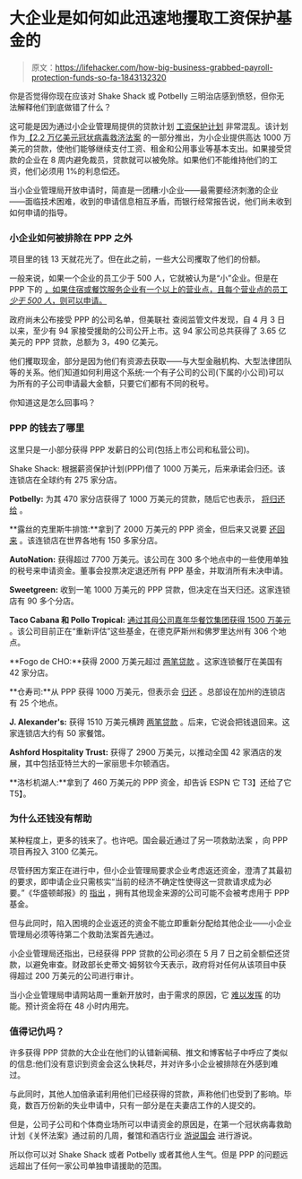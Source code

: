 # 大企业是如何如此迅速地攫取工资保护基金的

> 原文：<https://lifehacker.com/how-big-business-grabbed-payroll-protection-funds-so-fa-1843132320>

你是否觉得你现在应该对 Shake Shack 或 Potbelly 三明治店感到愤怒，但你无法解释他们到底做错了什么？



这可能是因为通过小企业管理局提供的贷款计划 [工资保护计划](https://www.sba.gov/funding-programs/loans/coronavirus-relief-options/paycheck-protection-program) 非常混乱。该计划作为[【2.2 万亿美元冠状病毒救济法案](https://lifehacker.com/all-your-coronavirus-relief-check-questions-answered-1842526582) 的一部分推出，为小企业提供高达 1000 万美元的贷款，使他们能够继续支付工资、租金和公用事业等基本支出。如果接受贷款的企业在 8 周内避免裁员，贷款就可以被免除。如果他们不能维持他们的工资，他们必须用 1%的利息偿还。

当小企业管理局开放申请时，简直是一团糟:小企业——最需要经济刺激的企业——面临技术困难，收到的申请信息相互矛盾，而银行经常报告说，他们尚未收到如何申请的指导。

### 小企业如何被排除在 PPP 之外

项目里的钱 13 天就花光了。但在此之前，一些大公司攫取了他们的份额。

一般来说，如果一个企业的员工少于 500 人，它就被认为是“小”企业。但是在 PPP 下的 [，如果住宿或餐饮服务企业有一个以上的营业点，且每个营业点的员工*少于 500 人*，则可以申请。](https://www.sba.gov/funding-programs/loans/coronavirus-relief-options/paycheck-protection-program)

政府尚未公布接受 PPP 的公司名单，但美联社 查阅监管文件发现，自 4 月 3 日以来，至少有 94 家接受援助的公司公开上市。这 94 家公司总共获得了 3.65 亿美元的 PPP 贷款，总额为 3，490 亿美元。

他们攫取现金，部分是因为他们有资源去获取——与大型金融机构、大型法律团队等的关系。他们知道如何利用这个系统:一个有子公司的公司(下属的小公司)可以为所有的子公司申请最大金额，只要它们都有不同的税号。

你知道这是怎么回事吗？

### PPP 的钱去了哪里

这里只是一小部分获得 PPP 发薪日的公司(包括上市公司和私营公司)。

Shake Shack: 根据薪资保护计划(PPP)借了 1000 万美元，后来承诺会归还。该连锁店在全球约有 275 家分店。

**Potbelly:** 为其 470 家分店获得了 1000 万美元的贷款，随后它也表示， [将归还给](https://www.bloomberg.com/news/articles/2020-04-25/potbelly-joins-shakeshack-in-returning-government-emergency-loan) 。

**露丝的克里斯牛排馆:**拿到了 2000 万美元的 PPP 资金，但后来又说要 [还回来](https://www.buzzfeednews.com/article/salvadorhernandez/potbelly-ruths-chris-ppp-loans-small-business-coronavirus) 。该连锁店在世界各地有 150 多家分店。

**AutoNation:** 获得超过 7700 万美元。该公司在 300 多个地点中的一些使用单独的税号来申请资金。董事会投票决定退还所有 PPP 基金，并取消所有未决申请。

**Sweetgreen:** 收到一笔 1000 万美元的 PPP 贷款，但决定在当天归还。这家连锁店有 90 多个分店。

**Taco Cabana 和 Pollo Tropical:** [通过其母公司嘉年华餐饮集团获得 1500 万美元](https://www.dallasnews.com/business/local-companies/2020/04/23/taco-cabana-and-pollo-tropical-parent-company-re-evaluating-the-15-million-it-got-in-rescue-loans/) 。该公司目前正在“重新评估”这些基金，在德克萨斯州和佛罗里达州有 306 个地点。

**Fogo de CHO:**获得 2000 万美元超过 [两笔贷款](https://www.newsweek.com/restaurant-chain-fogo-de-chao-supported-private-equity-funds-receive-20-million-small-1499559) 。这家连锁餐厅在美国有 42 家分店。

**仓寿司:**从 PPP 获得 1000 万美元，但表示会 [归还](https://la.eater.com/2020/4/22/21232165/kura-revolving-sushi-bar-returns-ppp-6-million-dollars) 。总部设在加州的连锁店有 25 个地点。

**J. Alexander's:** 获得 1510 万美元横跨 [两笔贷款](https://www.orlandosentinel.com/coronavirus/os-ne-coronavirus-restaurant-companies-returning-ppp-loans-20200424-gku2fi6arrdp7famulcssc7y6i-story.html) 。后来，它说会把钱退回来。这家连锁店大约有 50 家餐馆。

**Ashford Hospitality Trust:** 获得了 2900 万美元，以推动全国 42 家酒店的发展，其中包括亚特兰大的一家丽思卡尔顿酒店。

**洛杉机湖人:**拿到了 460 万美元的 PPP 资金，却告诉 ESPN 它 T3】还给了它 T5】。

### 为什么还钱没有帮助

某种程度上，更多的钱来了。也许吧。国会最近通过了另一项救助法案 ，向 PPP 项目再投入 3100 亿美元。

尽管纾困方案正在进行中，但小企业管理局要求企业考虑返还资金，澄清了其最初的要求，即申请企业只需核实“当前的经济不确定性使得这一贷款请求成为必要。”《华盛顿邮报》的 [指出](https://www.washingtonpost.com/business/2020/04/23/new-sba-guidelines-say-big-companies-that-got-coronavirus-loans-should-return-money/) ，拥有其他现金来源的公司可能不会被考虑用于 PPP 基金。

但与此同时，陷入困境的企业返还的资金不能立即重新分配给其他企业——小企业管理局必须等待第二个救助法案首先通过。

小企业管理局还指出，已经获得 PPP 贷款的公司必须在 5 月 7 日之前全额偿还贷款，以避免审查。财政部长史蒂文·姆努钦今天表示，政府将对任何从该项目中获得超过 200 万美元的公司进行审计。

当小企业管理局申请网站周一重新开放时，由于需求的原因，它 [难以发挥](https://www.nbcnews.com/business/business-news/extremely-disappointing-entirely-predictable-slowdowns-lockouts-plague-second-round-ppp-n1193421) 的功能。预计资金将在 48 小时内用完。

### 值得记仇吗？

许多获得 PPP 贷款的大企业在他们的认错新闻稿、推文和博客帖子中呼应了类似的信息:他们没有意识到资金会这么快耗尽，并对许多小企业被排除在外感到难过。

与此同时，其他人加倍承诺利用他们已经获得的贷款，声称他们也受到了影响。毕竟，数百万份新的失业申请中，只有一部分是在夫妻店工作的人提交的。

但是，公司子公司和个体商业场所可以申请资金的原因是，在第一个冠状病毒救助计划《关怀法案》通过前的几周，餐馆和酒店行业 [游说国会](https://www.washingtonpost.com/business/2020/04/20/white-house-gop-face-heat-after-hotel-restaurant-chains-helped-run-small-business-program-dry/) 进行游说。

所以你可以对 Shake Shack 或者 Potbelly 或者其他人生气。但是 PPP 的问题远远超出了任何一家公司单独申请援助的范围。